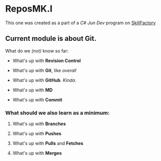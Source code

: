 # ReposMK.I

This one was created as a part of a *C# Jun Dev* program on [SkillFactory](https://skillfactory.ru/csharp)

## Current module is about Git.
	
What do we *(not)* know so far:
	
* What's up with **Revision Control**
	
* What's up with **Git**, like *overall*
	
* What's up with **GitHub**. *Kinda*.
	
* What's up with **MD**
	
* What's up with **Commit**

### What should we also learn as a minimum:

1. What's up with **Branches**
	
2. What's up with **Pushes**
	
3. What's up with **Pulls** and **Fetches**
	
4. What's up with **Merges**

